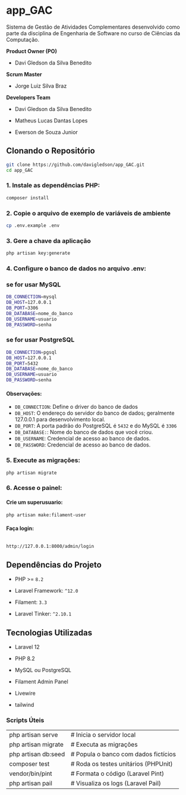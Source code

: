 # app_GAC

Sistema de Gestão de Atividades Complementares desenvolvido como parte da disciplina de Engenharia de Software no curso de Ciências da Computação.


**Product Owner (PO)**  
- Davi Gledson da Silva Benedito  

**Scrum Master**  
- Jorge Luiz Silva Braz  

**Developers Team**  
- Davi Gledson da Silva Benedito  

- Matheus Lucas Dantas Lopes  

- Ewerson de Souza Junior  

## Clonando o Repositório

```sh
git clone https://github.com/davigledson/app_GAC.git
cd app_GAC

```


### 1. Instale as dependências PHP:
```sh
composer install

```
### 2. Copie o arquivo de exemplo de variáveis de ambiente

```sh
cp .env.example .env

```

### 3. Gere a chave da aplicação

```sh
php artisan key:generate

```

### 4. Configure o banco de dados no arquivo .env:

### se for usar MySQL
```sh
DB_CONNECTION=mysql
DB_HOST=127.0.0.1
DB_PORT=3306
DB_DATABASE=nome_do_banco
DB_USERNAME=usuario
DB_PASSWORD=senha

```
### se for usar PostgreSQL
```sh
DB_CONNECTION=pgsql
DB_HOST=127.0.0.1
DB_PORT=5432
DB_DATABASE=nome_do_banco
DB_USERNAME=usuario
DB_PASSWORD=senha

```


#### Observações:
- `DB_CONNECTION`: Define o driver do banco de dados
- `DB_HOST`: O endereço do servidor do banco de dados; geralmente 127.0.0.1 para desenvolvimento local.
- `DB_PORT`: A porta padrão do PostgreSQL é `5432` e do MySQL é `3306`
- `DB_DATABASE:`: Nome do banco de dados que você criou.
- `DB_USERNAME`: Credencial de acesso ao banco de dados.
- `DB_PASSWORD`: Credencial de acesso ao banco de dados.


### 5. Execute as migrações:

```sh
php artisan migrate


```
### 6. Acesse o painel:
#### Crie um superusuario:
```sh
php artisan make:filament-user

```
#### Faça login:

```sh

http://127.0.0.1:8000/admin/login

```
## Dependências do Projeto


- PHP >= `8.2`

- Laravel Framework: `^12.0`

- Filament: `3.3`

- Laravel Tinker: `^2.10.1`


##  Tecnologias Utilizadas

- Laravel 12

- PHP 8.2

- MySQL ou PostgreSQL

- Filament Admin Panel

- Livewire

- tailwind

###  Scripts Úteis

|       |        |
|-------|-------|
| php artisan serve  |  # Inicia o servidor local  
| php artisan migrate|  # Executa as migrações 
|php artisan db:seed  | # Popula o banco com dados fictícios  
| composer test|  # Roda os testes unitários (PHPUnit) 
| vendor/bin/pint  |  # Formata o código (Laravel Pint)  
| php artisan pail |   # Visualiza os logs (Laravel Pail)

